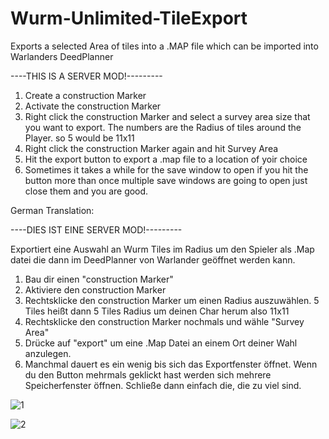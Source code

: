 # Wurm-Unlimited-TileExport
Exports a selected Area of tiles into a .MAP file which can be imported into Warlanders DeedPlanner

----THIS IS A SERVER MOD!---------

1. Create a construction Marker
2. Activate the construction Marker
3. Right click the construction Marker and select a survey area size that you want to export. The numbers are the Radius of tiles around the Player. so 5 would be 11x11
4. Right click the construction Marker again and hit Survey Area
5. Hit the export button to export a .map file to a location of yoir choice
6. Sometimes it takes a while for the save window to open if you hit the button more than once multiple save windows are going to open just close them and you are good.

German Translation:


----DIES IST EINE SERVER MOD!---------

Exportiert eine Auswahl an Wurm Tiles im Radius um den Spieler als .Map datei die dann im DeedPlanner von Warlander geöffnet werden kann.

1. Bau dir einen "construction Marker"
2. Aktiviere den construction Marker
3. Rechtsklicke den construction Marker um einen Radius auszuwählen. 5 Tiles heißt dann 5 Tiles Radius um deinen Char herum also 11x11
4. Rechtsklicke den construction Marker nochmals und wähle "Survey Area"
5. Drücke auf "export" um eine .Map Datei an einem Ort deiner Wahl anzulegen.
6. Manchmal dauert es ein wenig bis sich das Exportfenster öffnet. Wenn du den Button mehrmals geklickt hast werden sich mehrere Speicherfenster öffnen. Schließe dann einfach
   die, die zu viel sind.

![1](https://user-images.githubusercontent.com/36503011/157711016-26764a94-ea00-40f6-8762-a7542d1a4e23.jpg)

![2](https://user-images.githubusercontent.com/36503011/157711046-260ded76-0f00-4b44-9965-14d7f55b6aac.jpg)
